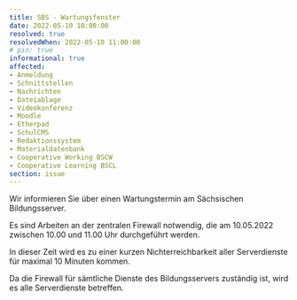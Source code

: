 ```yaml
---
title: SBS - Wartungsfenster
date: 2022-05-10 10:00:00
resolved: true
resolvedWhen: 2022-05-10 11:00:00
# pin: true
informational: true
affected:
- Anmeldung
- Schnittstellen
- Nachrichten
- Dateiablage
- Videokonferenz
- Moodle
- Etherpad
- SchulCMS
- Redaktionssystem
- Materialdatenbank
- Cooperative Working BSCW
- Cooperative Learning BSCL
section: issue
---
```


Wir informieren Sie über einen Wartungstermin am Sächsischen Bildungsserver.

Es sind Arbeiten an der zentralen Firewall notwendig, die am 10.05.2022
zwischen 10.00 und 11.00 Uhr durchgeführt werden.

In dieser Zeit wird es zu einer kurzen Nichterreichbarkeit aller
Serverdienste für maximal 10 Minuten kommen.

Da die Firewall für sämtliche Dienste des Bildungsservers zuständig ist,
wird es alle Serverdienste betreffen.

